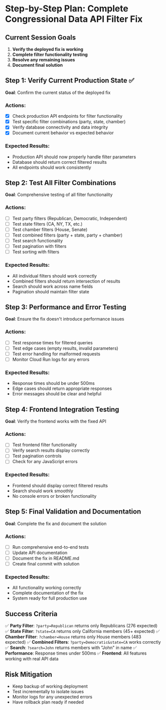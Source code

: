 # Step-by-Step Plan: Complete Congressional Data API Filter Fix

## Current Session Goals
1. **Verify the deployed fix is working**
2. **Complete filter functionality testing**
3. **Resolve any remaining issues**
4. **Document final solution**

## Step 1: Verify Current Production State ✅
**Goal**: Confirm the current status of the deployed fix

### Actions:
- [x] Check production API endpoints for filter functionality
- [x] Test specific filter combinations (party, state, chamber)
- [x] Verify database connectivity and data integrity
- [x] Document current behavior vs expected behavior

### Expected Results:
- Production API should now properly handle filter parameters
- Database should return correct filtered results
- All endpoints should work consistently

## Step 2: Test All Filter Combinations
**Goal**: Comprehensive testing of all filter functionality

### Actions:
- [ ] Test party filters (Republican, Democratic, Independent)
- [ ] Test state filters (CA, NY, TX, etc.)
- [ ] Test chamber filters (House, Senate)
- [ ] Test combined filters (party + state, party + chamber)
- [ ] Test search functionality
- [ ] Test pagination with filters
- [ ] Test sorting with filters

### Expected Results:
- All individual filters should work correctly
- Combined filters should return intersection of results
- Search should work across name fields
- Pagination should maintain filter state

## Step 3: Performance and Error Testing
**Goal**: Ensure the fix doesn't introduce performance issues

### Actions:
- [ ] Test response times for filtered queries
- [ ] Test edge cases (empty results, invalid parameters)
- [ ] Test error handling for malformed requests
- [ ] Monitor Cloud Run logs for any errors

### Expected Results:
- Response times should be under 500ms
- Edge cases should return appropriate responses
- Error messages should be clear and helpful

## Step 4: Frontend Integration Testing
**Goal**: Verify the frontend works with the fixed API

### Actions:
- [ ] Test frontend filter functionality
- [ ] Verify search results display correctly
- [ ] Test pagination controls
- [ ] Check for any JavaScript errors

### Expected Results:
- Frontend should display correct filtered results
- Search should work smoothly
- No console errors or broken functionality

## Step 5: Final Validation and Documentation
**Goal**: Complete the fix and document the solution

### Actions:
- [ ] Run comprehensive end-to-end tests
- [ ] Update API documentation
- [ ] Document the fix in README.md
- [ ] Create final commit with solution

### Expected Results:
- All functionality working correctly
- Complete documentation of the fix
- System ready for full production use

## Success Criteria
✅ **Party Filter**: `?party=Republican` returns only Republicans (276 expected)
✅ **State Filter**: `?state=CA` returns only California members (45+ expected)
✅ **Chamber Filter**: `?chamber=House` returns only House members (483 expected)
✅ **Combined Filters**: `?party=Democratic&state=CA` works correctly
✅ **Search**: `?search=John` returns members with "John" in name
✅ **Performance**: Response times under 500ms
✅ **Frontend**: All features working with real API data

## Risk Mitigation
- Keep backup of working deployment
- Test incrementally to isolate issues
- Monitor logs for any unexpected errors
- Have rollback plan ready if needed